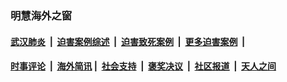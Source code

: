 
### 明慧海外之窗

####  [武汉肺炎](indexes/365.md?t=02281400) &nbsp;|&nbsp;  [迫害案例综述](indexes/328.md?t=02281400) &nbsp;|&nbsp; [迫害致死案例](indexes/277.md?t=02281400)  &nbsp;|&nbsp; [更多迫害案例](indexes/81.md?t=02281400)  &nbsp;|&nbsp; 
####  [时事评论](indexes/19.md?t=02281400) &nbsp;|&nbsp; [海外简讯](indexes/245.md?t=02281400)&nbsp;|&nbsp;  [社会支持](indexes/140.md?t=02281400) &nbsp;|&nbsp; [褒奖决议](indexes/282.md?t=02281400) &nbsp;|&nbsp; [社区报道](indexes/91.md?t=02281400)  &nbsp;|&nbsp; [天人之间](indexes/78.md?t=02281400) 

